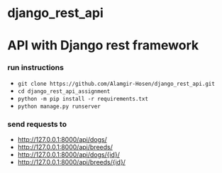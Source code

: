 # django_rest_api
# API with Django rest framework

### run instructions

* `git clone https://github.com/Alamgir-Hosen/django_rest_api.git`
* `cd django_rest_api_assignment`
* `python -m pip install -r requirements.txt`
* `python manage.py runserver`


### send requests to

* http://127.0.0.1:8000/api/dogs/
* http://127.0.0.1:8000/api/breeds/
* http://127.0.0.1:8000/api/dogs/{id}/
* http://127.0.0.1:8000/api/breeds/{id}/
